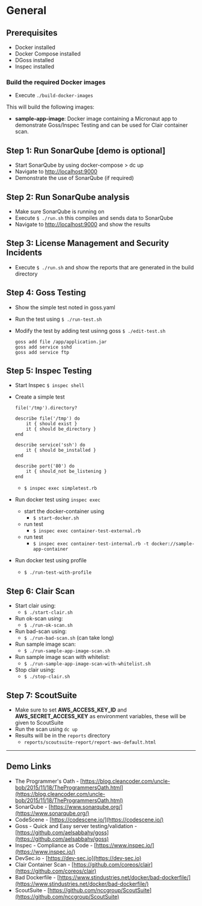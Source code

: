 # General

## Prerequisites

* Docker installed
* Docker Compose installed
* DGoss installed
* Inspec installed

### Build the required Docker images

* Execute `./build-docker-images`

This will build the following images:

* **sample-app-image**: Docker image containing a Micronaut app to demonstrate Goss/Inspec Testing and can be used for Clair container scan.

## Step 1: Run SonarQube [demo is optional]

* Start SonarQube by using docker-compose > dc up
* Navigate to [http://localhost:9000](http://localhost:9000)
* Demonstrate the use of SonarQube (if required)

## Step 2: Run SonarQube analysis

* Make sure SonarQube is running on 
* Execute `$ ./run.sh` this compiles and sends data to SonarQube
* Navigate to [http://localhost:9000](http://localhost:9000) and show the results

## Step 3: License Management and Security Incidents

* Execute `$ ./run.sh` and show the reports that are generated in the build directory

## Step 4: Goss Testing

* Show the simple test noted in goss.yaml
* Run the test using `$ ./run-test.sh`
* Modify the test by adding test usinng goss `$ ./edit-test.sh`

    ```
    goss add file /app/application.jar
    goss add service sshd
    goss add service ftp
    ```

## Step 5: Inspec Testing

* Start Inspec `$ inspec shell`
* Create a simple test
    
    ```
    file('/tmp').directory?
    
    describe file('/tmp') do
        it { should exist }
        it { should be_directory }
    end

    describe service('ssh') do
        it { should be_installed }
    end

    describe port('80') do
        it { should_not be_listening }
    end
    ```
    - `$ inspec exec simpletest.rb`
* Run docker test using `inspec exec`
    * start the docker-container using 
        * `$ start-docker.sh`
    * run test 
        * `$ inspec exec container-test-external.rb`
    * run test 
        * `$ inspec exec container-test-internal.rb -t docker://sample-app-container`
* Run docker test using profile
    * `$ ./run-test-with-profile`

## Step 6: Clair Scan

* Start clair using: 
    * `$ ./start-clair.sh`
* Run ok-scan using: 
    * `$ ./run-ok-scan.sh`
* Run bad-scan using: 
    * `$ ./run-bad-scan.sh` (can take long)
* Run sample image scan: 
    * `$ ./run-sample-app-image-scan.sh`
* Run sample image scan with whitelist: 
    * `$ ./run-sample-app-image-scan-with-whitelist.sh`
* Stop clair using: 
    * `$ ./stop-clair.sh`

## Step 7: ScoutSuite

* Make sure to set **AWS\_ACCESS\_KEY\_ID** and **AWS\_SECRET\_ACCESS\_KEY** as environment variables, these will be given to ScoutSuite
* Run the scan using `dc up`
* Results will be in the `reports` directory
    * `reports/scoutsuite-report/report-aws-default.html`

---

## Demo Links

* The Programmer's Oath - [https://blog.cleancoder.com/uncle-bob/2015/11/18/TheProgrammersOath.html](https://blog.cleancoder.com/uncle-bob/2015/11/18/TheProgrammersOath.html)
* SonarQube - [https://www.sonarqube.org/](https://www.sonarqube.org/)
* CodeScene - [https://codescene.io/](https://codescene.io/)
* Goss - Quick and Easy server testing/validation - [https://github.com/aelsabbahy/goss](https://github.com/aelsabbahy/goss)
* Inspec - Compliance as Code - [https://www.inspec.io/](https://www.inspec.io/)
* DevSec.io - [https://dev-sec.io](https://dev-sec.io)
* Clair Container Scan - [https://github.com/coreos/clair](https://github.com/coreos/clair)
* Bad Dockerfile - [https://www.stindustries.net/docker/bad-dockerfile/](https://www.stindustries.net/docker/bad-dockerfile/)
* ScoutSuite - [https://github.com/nccgroup/ScoutSuite](https://github.com/nccgroup/ScoutSuite)
